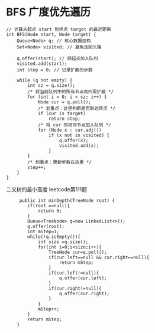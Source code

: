 # BFS 广度优先遍历

    // 计算从起点 start 到终点 target 的最近距离
    int BFS(Node start, Node target) {
        Queue<Node> q; // 核心数据结构
        Set<Node> visited; // 避免走回头路

        q.offer(start); // 将起点加入队列
        visited.add(start);
        int step = 0; // 记录扩散的步数

        while (q not empty) {
            int sz = q.size();
            /* 将当前队列中的所有节点向四周扩散 */
            for (int i = 0; i < sz; i++) {
                Node cur = q.poll();
                /* 划重点：这里判断是否到达终点 */
                if (cur is target)
                    return step;
                /* 将 cur 的相邻节点加入队列 */
                for (Node x : cur.adj())
                    if (x not in visited) {
                        q.offer(x);
                        visited.add(x);
                    }
            }
            /* 划重点：更新步数在这里 */
            step++;
        }
    }
        	
 二叉树的最小高度 leetcode第111题
 
         public int minDepth(TreeNode root) {
            if(root ==null){
                return 0;
            }
            Queue<TreeNode> q=new LinkedList<>();
            q.offer(root);
            int mStep=1;
            while(!q.isEmpty()){
                int size =q.size();
                for(int i=0;i<size;i++){
                    TreeNode cur=q.poll();
                    if(cur.left==null && cur.right==null){
                        return mStep;
                    }
                    if(cur.left!=null){
                        q.offer(cur.left);
                    }
                    if(cur.right!=null){
                        q.offer(cur.right);
                    }
                }
                mStep++;
            }
            return mStep;
        }